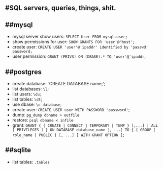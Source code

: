 #SQL servers, queries, things, shit.
---

##mysql
---

* mysql server show users: `SELECT User FROM mysql.user;`
* show permissions for user: `SHOW GRANTS FOR 'user'@'host';`
* create user: `CREATE USER 'user'@'ipaddr' identified by 'passwd' password;`
* user permission: `GRANT (PRIVS) ON (DBASE).* TO 'user'@'ipaddr`;

##postgres
---

* create database: `CREATE DATABASE name;';
* list databases: `\l`;
* list users: `\du`;
* list tables: `\dt`;
* use dbase: `\c database`;
* create user: `CREATE USER user WITH PASSWORD 'password'`;
* dump: `pg_dump dbname > outfile`
* restore: `psql dbname < infile`
* grant: `GRANT { { CREATE | CONNECT | TEMPORARY | TEMP } [,...] | ALL [ PRIVILEGES ] }
    ON DATABASE database_name [, ...]
    TO { [ GROUP ] role_name | PUBLIC } [, ...] [ WITH GRANT OPTION ]`;

##sqlite
---

* list tables: `.tables`
 
